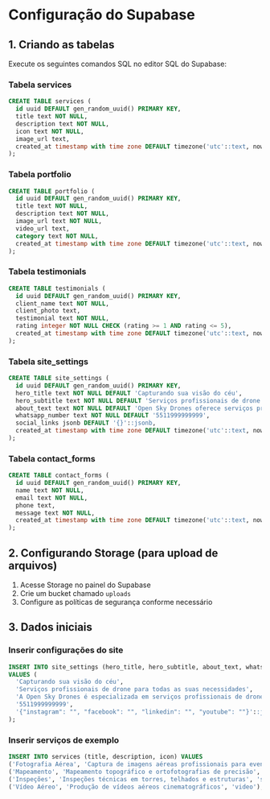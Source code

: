 # Configuração do Supabase

## 1. Criando as tabelas

Execute os seguintes comandos SQL no editor SQL do Supabase:

### Tabela services
```sql
CREATE TABLE services (
  id uuid DEFAULT gen_random_uuid() PRIMARY KEY,
  title text NOT NULL,
  description text NOT NULL,
  icon text NOT NULL,
  image_url text,
  created_at timestamp with time zone DEFAULT timezone('utc'::text, now()) NOT NULL
);
```

### Tabela portfolio
```sql
CREATE TABLE portfolio (
  id uuid DEFAULT gen_random_uuid() PRIMARY KEY,
  title text NOT NULL,
  description text NOT NULL,
  image_url text NOT NULL,
  video_url text,
  category text NOT NULL,
  created_at timestamp with time zone DEFAULT timezone('utc'::text, now()) NOT NULL
);
```

### Tabela testimonials
```sql
CREATE TABLE testimonials (
  id uuid DEFAULT gen_random_uuid() PRIMARY KEY,
  client_name text NOT NULL,
  client_photo text,
  testimonial text NOT NULL,
  rating integer NOT NULL CHECK (rating >= 1 AND rating <= 5),
  created_at timestamp with time zone DEFAULT timezone('utc'::text, now()) NOT NULL
);
```

### Tabela site_settings
```sql
CREATE TABLE site_settings (
  id uuid DEFAULT gen_random_uuid() PRIMARY KEY,
  hero_title text NOT NULL DEFAULT 'Capturando sua visão do céu',
  hero_subtitle text NOT NULL DEFAULT 'Serviços profissionais de drone para todas as suas necessidades',
  about_text text NOT NULL DEFAULT 'Open Sky Drones oferece serviços profissionais...',
  whatsapp_number text NOT NULL DEFAULT '5511999999999',
  social_links jsonb DEFAULT '{}'::jsonb,
  created_at timestamp with time zone DEFAULT timezone('utc'::text, now()) NOT NULL
);
```

### Tabela contact_forms
```sql
CREATE TABLE contact_forms (
  id uuid DEFAULT gen_random_uuid() PRIMARY KEY,
  name text NOT NULL,
  email text NOT NULL,
  phone text,
  message text NOT NULL,
  created_at timestamp with time zone DEFAULT timezone('utc'::text, now()) NOT NULL
);
```

## 2. Configurando Storage (para upload de arquivos)

1. Acesse Storage no painel do Supabase
2. Crie um bucket chamado `uploads`
3. Configure as políticas de segurança conforme necessário

## 3. Dados iniciais

### Inserir configurações do site
```sql
INSERT INTO site_settings (hero_title, hero_subtitle, about_text, whatsapp_number, social_links) 
VALUES (
  'Capturando sua visão do céu',
  'Serviços profissionais de drone para todas as suas necessidades',
  'A Open Sky Drones é especializada em serviços profissionais de drone, oferecendo soluções inovadoras para captura aérea, mapeamento, inspeções industriais e muito mais.',
  '5511999999999',
  '{"instagram": "", "facebook": "", "linkedin": "", "youtube": ""}'::jsonb
);
```

### Inserir serviços de exemplo
```sql
INSERT INTO services (title, description, icon) VALUES
('Fotografia Aérea', 'Captura de imagens aéreas profissionais para eventos, imóveis e marketing', 'camera'),
('Mapeamento', 'Mapeamento topográfico e ortofotografias de precisão', 'map'),
('Inspeções', 'Inspeções técnicas em torres, telhados e estruturas', 'search'),
('Vídeo Aéreo', 'Produção de vídeos aéreos cinematográficos', 'video');
```